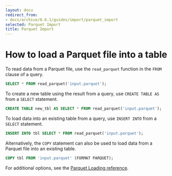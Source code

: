```yaml
---
layout: docu
redirect_from:
- docs/archive/0.6.1/guides/import/parquet_import
selected: Parquet Import
title: Parquet Import
---
```


# How to load a Parquet file into a table

To read data from a Parquet file, use the `read_parquet` function in the `FROM` clause of a query. 

```sql
SELECT * FROM read_parquet('input.parquet');
```

To create a new table using the result from a query, use `CREATE TABLE AS` from a `SELECT` statement.

```sql
CREATE TABLE new_tbl AS SELECT * FROM read_parquet('input.parquet');
```
To load data into an existing table from a query, use `INSERT INTO` from a `SELECT` statement.

```sql
INSERT INTO tbl SELECT * FROM read_parquet('input.parquet');
```

Alternatively, the `COPY` statement can also be used to load data from a Parquet file into an existing table.

```sql
COPY tbl FROM 'input.parquet' (FORMAT PARQUET);
```

For additional options, see the [Parquet Loading reference](../../data/parquet).